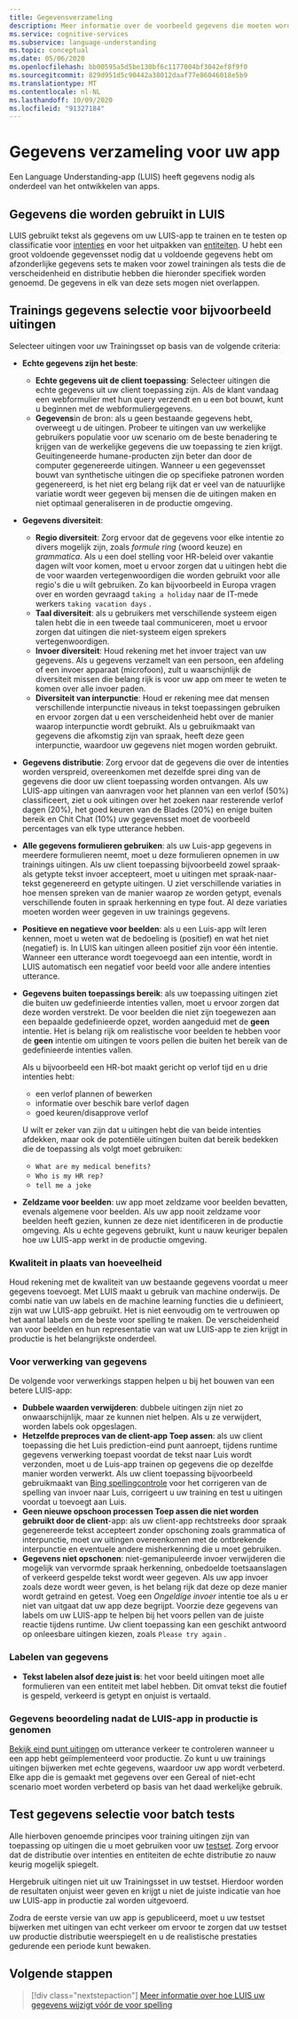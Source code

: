 ```yaml
---
title: Gegevensverzameling
description: Meer informatie over de voorbeeld gegevens die moeten worden verzameld tijdens het ontwikkelen van uw app
ms.service: cognitive-services
ms.subservice: language-understanding
ms.topic: conceptual
ms.date: 05/06/2020
ms.openlocfilehash: bb00595a5d5be130bf6c1177004bf3042ef8f9f0
ms.sourcegitcommit: 829d951d5c90442a38012daaf77e86046018e5b9
ms.translationtype: MT
ms.contentlocale: nl-NL
ms.lasthandoff: 10/09/2020
ms.locfileid: "91327184"
---
```

# <a name="data-collection-for-your-app"></a>Gegevens verzameling voor uw app

Een Language Understanding-app (LUIS) heeft gegevens nodig als onderdeel van het ontwikkelen van apps.

## <a name="data-used-in-luis"></a>Gegevens die worden gebruikt in LUIS

LUIS gebruikt tekst als gegevens om uw LUIS-app te trainen en te testen op classificatie voor [intenties](luis-concept-intent.md) en voor het uitpakken van [entiteiten](luis-concept-entity-types.md). U hebt een groot voldoende gegevensset nodig dat u voldoende gegevens hebt om afzonderlijke gegevens sets te maken voor zowel trainingen als tests die de verscheidenheid en distributie hebben die hieronder specifiek worden genoemd.  De gegevens in elk van deze sets mogen niet overlappen.

## <a name="training-data-selection-for-example-utterances"></a>Trainings gegevens selectie voor bijvoorbeeld uitingen

Selecteer uitingen voor uw Trainingsset op basis van de volgende criteria:

* **Echte gegevens zijn het beste**:
    * **Echte gegevens uit de client toepassing**: Selecteer uitingen die echte gegevens uit uw client toepassing zijn.  Als de klant vandaag een webformulier met hun query verzendt en u een bot bouwt, kunt u beginnen met de webformuliergegevens.
    * **Gegevens**in de bron: als u geen bestaande gegevens hebt, overweegt u de uitingen.  Probeer te uitingen van uw werkelijke gebruikers populatie voor uw scenario om de beste benadering te krijgen van de werkelijke gegevens die uw toepassing te zien krijgt. Geuitingeneerde humane-producten zijn beter dan door de computer gegenereerde uitingen.  Wanneer u een gegevensset bouwt van synthetische uitingen die op specifieke patronen worden gegenereerd, is het niet erg belang rijk dat er veel van de natuurlijke variatie wordt weer gegeven bij mensen die de uitingen maken en niet optimaal generaliseren in de productie omgeving.
* **Gegevens diversiteit**:
    * **Regio diversiteit**: Zorg ervoor dat de gegevens voor elke intentie zo divers mogelijk zijn, zoals _formule ring_ (woord keuze) en _grammatica_.  Als u een doel stelling voor HR-beleid over vakantie dagen wilt voor komen, moet u ervoor zorgen dat u uitingen hebt die de voor waarden vertegenwoordigen die worden gebruikt voor alle regio's die u wilt gebruiken.  Zo kan bijvoorbeeld in Europa vragen over en worden gevraagd `taking a holiday` naar de IT-mede werkers `taking vacation days` .
    * **Taal diversiteit**: als u gebruikers met verschillende systeem eigen talen hebt die in een tweede taal communiceren, moet u ervoor zorgen dat uitingen die niet-systeem eigen sprekers vertegenwoordigen.
    * **Invoer diversiteit**: Houd rekening met het invoer traject van uw gegevens. Als u gegevens verzamelt van een persoon, een afdeling of een invoer apparaat (microfoon), zult u waarschijnlijk de diversiteit missen die belang rijk is voor uw app om meer te weten te komen over alle invoer paden.
    * **Diversiteit van interpunctie**: Houd er rekening mee dat mensen verschillende interpunctie niveaus in tekst toepassingen gebruiken en ervoor zorgen dat u een verscheidenheid hebt over de manier waarop interpunctie wordt gebruikt. Als u gebruikmaakt van gegevens die afkomstig zijn van spraak, heeft deze geen interpunctie, waardoor uw gegevens niet mogen worden gebruikt.
* **Gegevens distributie**: Zorg ervoor dat de gegevens die over de intenties worden verspreid, overeenkomen met dezelfde sprei ding van de gegevens die door uw client toepassing worden ontvangen. Als uw LUIS-app uitingen van aanvragen voor het plannen van een verlof (50%) classificeert, ziet u ook uitingen over het zoeken naar resterende verlof dagen (20%), het goed keuren van de Blades (20%) en enige buiten bereik en Chit Chat (10%) uw gegevensset moet de voorbeeld percentages van elk type utterance hebben.
* **Alle gegevens formulieren gebruiken**: als uw Luis-app gegevens in meerdere formulieren neemt, moet u deze formulieren opnemen in uw trainings uitingen. Als uw client toepassing bijvoorbeeld zowel spraak-als getypte tekst invoer accepteert, moet u uitingen met spraak-naar-tekst gegenereerd en getypte uitingen.  U ziet verschillende variaties in hoe mensen spreken van de manier waarop ze worden getypt, evenals verschillende fouten in spraak herkenning en type fout.  Al deze variaties moeten worden weer gegeven in uw trainings gegevens.
* **Positieve en negatieve voor beelden**: als u een Luis-app wilt leren kennen, moet u weten wat de bedoeling is (positief) en wat het niet (negatief) is. In LUIS kan uitingen alleen positief zijn voor één intentie. Wanneer een utterance wordt toegevoegd aan een intentie, wordt in LUIS automatisch een negatief voor beeld voor alle andere intenties utterance.
* **Gegevens buiten toepassings bereik**: als uw toepassing uitingen ziet die buiten uw gedefinieerde intenties vallen, moet u ervoor zorgen dat deze worden verstrekt. De voor beelden die niet zijn toegewezen aan een bepaalde gedefinieerde opzet, worden aangeduid met de **geen** intentie.  Het is belang rijk om realistische voor beelden te hebben voor de **geen** intentie om uitingen te voors pellen die buiten het bereik van de gedefinieerde intenties vallen.

    Als u bijvoorbeeld een HR-bot maakt gericht op verlof tijd en u drie intenties hebt:
    * een verlof plannen of bewerken
    * informatie over beschik bare verlof dagen
    * goed keuren/disapprove verlof

    U wilt er zeker van zijn dat u uitingen hebt die van beide intenties afdekken, maar ook de potentiële uitingen buiten dat bereik bedekken die de toepassing als volgt moet gebruiken:
    * `What are my medical benefits?`
    * `Who is my HR rep?`
    * `tell me a joke`
* **Zeldzame voor beelden**: uw app moet zeldzame voor beelden bevatten, evenals algemene voor beelden.  Als uw app nooit zeldzame voor beelden heeft gezien, kunnen ze deze niet identificeren in de productie omgeving. Als u echte gegevens gebruikt, kunt u nauw keuriger bepalen hoe uw LUIS-app werkt in de productie omgeving.

### <a name="quality-instead-of-quantity"></a>Kwaliteit in plaats van hoeveelheid

Houd rekening met de kwaliteit van uw bestaande gegevens voordat u meer gegevens toevoegt.  Met LUIS maakt u gebruik van machine onderwijs.  De combi natie van uw labels en de machine learning functies die u definieert, zijn wat uw LUIS-app gebruikt.  Het is niet eenvoudig om te vertrouwen op het aantal labels om de beste voor spelling te maken.  De verscheidenheid van voor beelden en hun representatie van wat uw LUIS-app te zien krijgt in productie is het belangrijkste onderdeel.

### <a name="preprocessing-data"></a>Voor verwerking van gegevens

De volgende voor verwerkings stappen helpen u bij het bouwen van een betere LUIS-app:

* **Dubbele waarden verwijderen**: dubbele uitingen zijn niet zo onwaarschijnlijk, maar ze kunnen niet helpen. Als u ze verwijdert, worden labels ook opgeslagen.
* **Hetzelfde preproces van de client-app Toep assen**: als uw client toepassing die het Luis prediction-eind punt aanroept, tijdens runtime gegevens verwerking toepast voordat de tekst naar Luis wordt verzonden, moet u de Luis-app trainen op gegevens die op dezelfde manier worden verwerkt. Als uw client toepassing bijvoorbeeld gebruikmaakt van [Bing spellingcontrole](../bing-spell-check/overview.md) voor het corrigeren van de spelling van invoer naar Luis, corrigeert u uw training en test u uitingen voordat u toevoegt aan Luis.
* **Geen nieuwe opschoon processen Toep assen die niet worden gebruikt door de client**-app: als uw client-app rechtstreeks door spraak gegenereerde tekst accepteert zonder opschoning zoals grammatica of interpunctie, moet uw uitingen overeenkomen met de ontbrekende interpunctie en eventuele andere misherkenning die u moet gebruiken.
* **Gegevens niet opschonen**: niet-gemanipuleerde invoer verwijderen die mogelijk van vervormde spraak herkenning, onbedoelde toetsaanslagen of verkeerd gespelde tekst wordt weer gegeven. Als uw app invoer zoals deze wordt weer geven, is het belang rijk dat deze op deze manier wordt getraind en getest. Voeg een _Ongeldige invoer_ intentie toe als u er niet van uitgaat dat uw app deze begrijpt. Voorzie deze gegevens van labels om uw LUIS-app te helpen bij het voors pellen van de juiste reactie tijdens runtime. Uw client toepassing kan een geschikt antwoord op onleesbare uitingen kiezen, zoals `Please try again` .

### <a name="labeling-data"></a>Labelen van gegevens

* **Tekst labelen alsof deze juist is**: het voor beeld uitingen moet alle formulieren van een entiteit met label hebben. Dit omvat tekst die foutief is gespeld, verkeerd is getypt en onjuist is vertaald.

### <a name="data-review-after-luis-app-is-in-production"></a>Gegevens beoordeling nadat de LUIS-app in productie is genomen

[Bekijk eind punt uitingen](luis-concept-review-endpoint-utterances.md) om utterance verkeer te controleren wanneer u een app hebt geïmplementeerd voor productie.  Zo kunt u uw trainings uitingen bijwerken met echte gegevens, waardoor uw app wordt verbeterd. Elke app die is gemaakt met gegevens over een Gereal of niet-echt scenario moet worden verbeterd op basis van het daad werkelijke gebruik.

## <a name="test-data-selection-for-batch-testing"></a>Test gegevens selectie voor batch tests

Alle hierboven genoemde principes voor training uitingen zijn van toepassing op uitingen die u moet gebruiken voor uw [testset](luis-concept-batch-test.md). Zorg ervoor dat de distributie over intenties en entiteiten de echte distributie zo nauw keurig mogelijk spiegelt.

Hergebruik uitingen niet uit uw Trainingsset in uw testset. Hierdoor worden de resultaten onjuist weer geven en krijgt u niet de juiste indicatie van hoe uw LUIS-app in productie zal worden uitgevoerd.

Zodra de eerste versie van uw app is gepubliceerd, moet u uw testset bijwerken met uitingen van echt verkeer om ervoor te zorgen dat uw testset uw productie distributie weerspiegelt en u de realistische prestaties gedurende een periode kunt bewaken.

## <a name="next-steps"></a>Volgende stappen

> [!div class="nextstepaction"]
> [Meer informatie over hoe LUIS uw gegevens wijzigt vóór de voor spelling](luis-concept-data-alteration.md)
